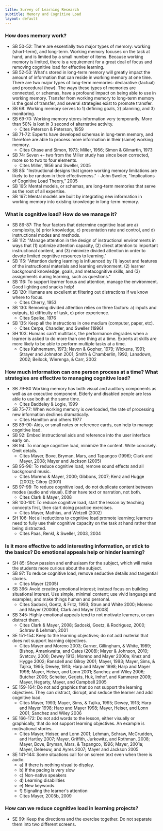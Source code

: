 ```yaml
---
title: Survey of Learning Research
subtitle: Memory and Cognitive Load
layout: default
---
```


### How does memory work?

- SB 50-52: There are essentially two major types of memory: working (short-term), and long-term. Working memory focuses on the task at hand, and is limited by a small number of items. Because working memory is limited, there is a requirement for a great deal of focus and removing cognitive load for effective learning.
- SB 52-53: What's stored in long-term memory will greatly impact the amount of information that can reside in working memory at one time. There are two major types of long-term memories: declarative (factual) and procedural (how). The ways these types of memories are connected, or schemas, have a profound impact on being able to use in working memory. Transfer from working memory to long-term memory is the goal of transfer, and several strategies exist to promote transfer.
- SB 68: Working memory serves to 1) defining goals, 2) planning, and 3) monitoring.
- SB 69-70: Working memory stores information very temporarily. More than 50% is lost in 3 second of alternative activity.
    - Cites Peterson & Peterson, 1959
- SB 71-72: Experts have developed schemas in long-term memory, and therefore are able to process more information in their (same) working memory.
    - Cites Chase and Simon, 1973; Miller, 1956; Simon & Gilmartin, 1973
- SB 74: Seven +- two from the Miller study has since been corrected, more so to two to four elements.
    - Cites Miller, 1956 and Sweller, 2005
- SB 85: "Instructional designs that ignore working memory limitations are likely to be random in their effectiveness." - John Sweller, "Implications of Cognitive Load Theory,” 2005
- SB 165: Mental models, or schemas, are long-term memories that serve as the root of all expertise.
- SB 167: Mental models are built by integrating new information in working memory into existing knowledge in long-term memory.

### What is cognitive load? How do we manage it?

- SB 86-87: The four factors that determine cognitive load are a) complexity, b) prior knowledge, c) presentation rate and control, and d) instructional modes and methods.
- SB 112: "Manage attention in the design of instructional environments in ways that (1) optimize attention capacity, (2) direct attention to important instructional content, and (3) minimize divided attention in order to devote limited cognitive resources to learning."
- SB 115: "Attention during learning is influenced by (1) layout and features of the instructional materials and learning environment, (2) learner background knowledge, goals, and metacognitive skills, and (3) assignments during learning, such as questions."
- SB 116: To support learner focus and attention, manage the environment. Good lighting and snacks help!
- SB 120: Humans are excellent at filtering out distractions if we know where to focus.
    - Cites Cherry, 1953
- SB 130: Removing divided attention relies on three factors: a) inputs and outputs, b) difficulty of task, c) prior experience.
    - Cites Spelke, 1976
- SB 135: Keep all the instructions in one medium (computer, paper, etc).
    - Cites Cerpa, Chandler, and Sweller (1996)
- SH 103: Humans can't multitask, the performance degrades when a learner is asked to do more than one thing at a time. Experts at skills are more likely to be able to perform multiple tasks at a time.
    - Cites Kahnemann, 1973; Navon & Gopher, 1979; Wickens, 1991; Strayer and Johnston 2001; Smith & Chamberlin, 1992; Lansdown, 2002; Beilock, Wierenga, & Carr, 2002

### How much information can one person process at a time? What strategies are effective to managing cognitive load?

- SB 79-80  Working memory has both visual and auditory components as well as an executive component. Elderly and disabled people are less able to use both at the same time.
    - Cites Baddeley & Logie, 1999
- SB 75-77: When working memory is overloaded, the rate of processing new information declines dramatically.
    - Cites Hamilton and others 1977
- SB 89-90: Aids, or small notes or reference cards, can help to manage cognitive load.
- SB 92: Embed instructional aids and reference into the user interface early on.
- SB 94: To manage cognitive load, minimize the content. Write concisely. Omit details.
    - Cites Mayer, Bove, Bryman, Mars, and Tapangco (1996); Clark and Mayer, 2008; Mayer and Jackson (2005)
- SB 95-96: To reduce cognitive load, remove sound effects and all background music.
    - Cites Moreno & Mayer, 2000; Gibbons, 2007; Kenz and Hugge (2002); Gilroy (2001)
- SB 97-98: To reduce cognitive load, do not duplicate content between modes (audio and visual). Either have text or narration, not both.
    - Cites Clark & Mayer, 2008
- SB 100-101: To reduce cognitive load, start the lesson by teaching concepts first,  then start doing practice exercises.
    - Cites Mayer, Mathias, and Wetzell (2002)
- SH 106: Not all reductions to cognitive load promote learning; learners need to fully use their cognitive capacity on the task at hand rather than being distracted.
    - Cites Paas, Renkl, & Sweller, 2003, 2004

### Is it more effective to add interesting information, or stick to the basics? Do emotional appeals help or hinder learning?

- SH 85: Show passion and enthusiasm for the subject, which will make the students more curious about the subject.
- SB 97: To reduce cognitive load, remove seductive details and tangential stories.
    - Cites Mayer (2005)
- SB 366: Avoid creating emotional interest; instead focus on building situational interest. Use simple, minimal content; use vivid language and examples; and make things human and personal.
    - Cites Sadoski, Goetz, & Fritz, 1993; Strun and White 2000; Moreno and Mayer (2000b); Clark and Mayer (2008)
- SB 345: Highly emotional appeals tend to not motivate learners, or can distract them.
    - Cites Clark & Mayer, 2008; Sadoski, Goetz, & Rodriguez, 2000; Schraw & Lehman, 2001
- SE 151-154: Keep to the learning objectives; do not add material that does not support learning objectives.
    - Cites Mayer and Moreno 2003; Garner, Gillingham, & White, 1989; Bishop, Amankwaita, and Cates (2008); Mayer & Johnson, 2010; Svetcov, 2000; Dewey 1913; Moreno and Mayer 2000a; Knez and Hygge 2002; Ransdell and Gilroy 2001; Mayer, 1993; Mayer, Sims, & Tajika, 1995; Dewey, 1913; Harp and Mayer 1998; Harp and Mayer 1998; Mayer, Heiser, and Lonn 2001; Sanchez and Wiley 2006; Butcher 2006; Scheiter, Gerjets, Huk, Imhof, and Kammerer 2009; Mayer, Hegarty, Mayer, and Campbell 2005
- SE 159-164: Do not add graphics that do not support the learning objectives. They can distract, disrupt, and seduce the learner and add cognitive load.
    - Cites Mayer, 1993; Mayer, Sims, & Tajika, 1995; Dewey, 1913; Harp and Mayer 1998; Harp and Mayer 1998; Mayer, Heiser, and Lonn 2001; Sanchez and Wiley 2006
- SE 166-172: Do not add words to the lesson, either visually or graphically, that do not support learning objectives. An example is motivational stories.
    - Cites Mayer, Heiser, and Lonn 2001; Lehman, Schraw, McCrudden, and Hartley 2007; Mayer, Griffith, Jurkowitz, and Rothman, 2008; Mayer, Bove, Bryman, Mars, & Tapangco, 1996; Mayer, 2001a; Mayer, Deleeuw, and Ayres 2007; Mayer and Jackson 2005
- SE 141-144: Some situations call for on screen text even when there is audio.
    - a) If there is nothing visual to display.
    - b) If the pacing is very slow
    - c) Non-native speakers
    - d) Learning disabilities
    - e) New keywords
    - f) Signaling the learner's attention
    - Cites Mayer, 2005b, 2009

### How can we reduce cognitive load in learning projects?

- SE 99: Keep the directions and the exercise together. Do not separate them into two different screens.
